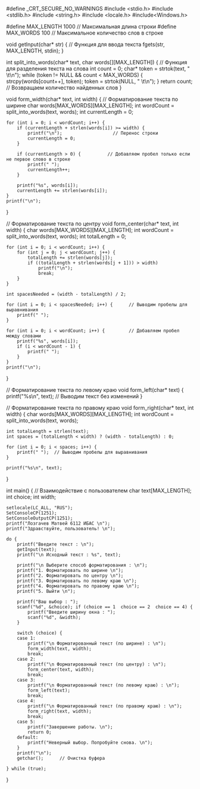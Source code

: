 
#define _CRT_SECURE_NO_WARNINGS
#include <stdio.h>
#include <stdlib.h>
#include <string.h>
#include <locale.h>
#include<Windows.h>

#define MAX_LENGTH 1000       // Максимальная длина строки
#define MAX_WORDS 100         // Максимальное количество слов в строке


void getInput(char* str) {          // Функция для ввода текста
    fgets(str, MAX_LENGTH, stdin);
}


int split_into_words(char* text, char words[][MAX_LENGTH]) {        // Функция для разделения текста на слова
    int count = 0;
    char* token = strtok(text, " \t\n");
    while (token != NULL && count < MAX_WORDS) {
        strcpy(words[count++], token);
        token = strtok(NULL, " \t\n");
    }
    return count;                   // Возвращаем количество найденных слов
}


void form_width(char* text, int width) {          // Форматирование текста по ширине
    char words[MAX_WORDS][MAX_LENGTH];
    int wordCount = split_into_words(text, words);
    int currentLength = 0;

    for (int i = 0; i < wordCount; i++) {
        if (currentLength + strlen(words[i]) >= width) {
            printf("\n");                   // Перенос строки
            currentLength = 0;
        }

        if (currentLength > 0) {          // Добавляем пробел только если не первое слово в строке
            printf(" ");
            currentLength++;
        }

        printf("%s", words[i]);
        currentLength += strlen(words[i]);
    }
    printf("\n");
}

// Форматирование текста по центру
void form_center(char* text, int width) {
    char words[MAX_WORDS][MAX_LENGTH];
    int wordCount = split_into_words(text, words);
    int totalLength = 0;

    for (int i = 0; i < wordCount; i++) {
        for (int j = 0; j < wordCount; j++) {
            totalLength += strlen(words[j]);
            if ((totalLength + strlen(words[j + 1])) > width)
                printf("\n");
                break;
        }
    }

    int spacesNeeded = (width - totalLength) / 2;

    for (int i = 0; i < spacesNeeded; i++) {      // Выводим пробелы для выравнивания
        printf(" ");
    }

    for (int i = 0; i < wordCount; i++) {         // Добавляем пробел между словами
        printf("%s", words[i]);
        if (i < wordCount - 1) {
            printf(" ");
        }
    }
    printf("\n");
}

// Форматирование текста по левому краю
void form_left(char* text) {
    printf("%s\n", text);  // Выводим текст без изменений
}

// Форматирование текста по правому краю
void form_right(char* text, int width) {
    char words[MAX_WORDS][MAX_LENGTH];
    int wordCount = split_into_words(text, words);

    int totalLength = strlen(text);
    int spaces = (totalLength < width) ? (width - totalLength) : 0;

    for (int i = 0; i < spaces; i++) {
        printf(" ");  // Выводим пробелы для выравнивания
    }

    printf("%s\n", text);

}


int main() {                     // Взаимодействие с пользователем
    char text[MAX_LENGTH];
    int choice;
    int width;

    setlocale(LC_ALL, "RUS");
    SetConsoleCP(1251);
    SetConsoleOutputCP(1251);
    printf("Лозгачев Матвей 6112 ИБАС \n");
    printf("Здравствуйте, пользователь! \n");

    do {
        printf("Введите текст : \n");
        getInput(text);
        printf("\n Исходный текст : %s", text);

        printf("\n Выберите способ форматирования : \n");
        printf("1. Форматировать по ширине \n");
        printf("2. Форматировать по центру \n");
        printf("3. Форматировать по левому краю \n");
        printf("4. Форматировать по правому краю \n");
        printf("5. Выйти \n");

        printf("Ваш выбор : ");
        scanf("%d", &choice); if (choice == 1  choice == 2  choice == 4) {
            printf("Введите ширину окна : ");
            scanf("%d", &width);
        }

        switch (choice) {
        case 1:
            printf("\n Форматированный текст (по ширине) : \n");
            form_width(text, width);
            break;
        case 2:
            printf("\n Форматированный текст (по центру) : \n");
            form_center(text, width);
            break;
        case 3:
            printf("\n Форматированный текст (по левому краю) : \n");
            form_left(text);
            break;
        case 4:
            printf("\n Форматированный текст (по правому краю) : \n");
            form_right(text, width);
            break;
        case 5:
            printf("Завершение работы. \n");
            return 0;
        default:
            printf("Неверный выбор. Попробуйте снова. \n");
        }
        printf("\n");
        getchar();      // Очистка буфера

    } while (true);

}
